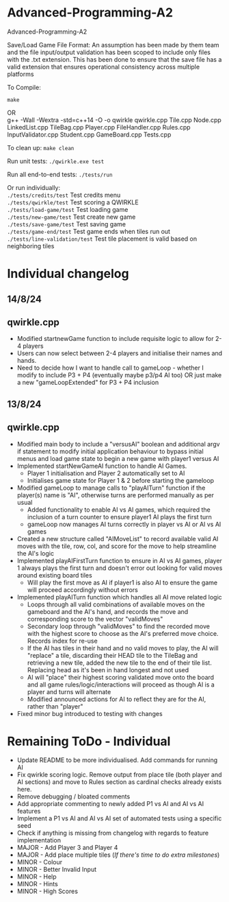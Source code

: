 # Advanced-Programming-A2
Advanced-Programming-A2

Save/Load Game File Format: An assumption has been made by them team and the file input/output validation has been scoped to include only files with the .txt extension. This has been done to ensure that the save file has a valid extension that ensures operational consistency across multiple platforms

To Compile: 

 `make`<br>
 
OR<br>
 g++ -Wall -Wextra -std=c++14 -O -o qwirkle qwirkle.cpp Tile.cpp Node.cpp LinkedList.cpp TileBag.cpp Player.cpp FileHandler.cpp Rules.cpp InputValidator.cpp Student.cpp GameBoard.cpp Tests.cpp
 
To clean up: `make clean`
 
Run unit tests: `./qwirkle.exe test`

Run all end-to-end tests: `./tests/run`

Or run individually:<br>
 `./tests/credits/test` Test credits menu<br>
 `./tests/qwirkle/test` Test scoring a QWIRKLE<br>
 `./tests/load-game/test` Test loading game<br>
 `./tests/new-game/test` Test create new game<br>
 `./tests/save-game/test` Test saving game<br>
 `./tests/game-end/test` Test game ends when tiles run out<br>
 `./tests/line-validation/test` Test tile placement is valid based on neighboring tiles<br>

# Individual changelog 

## 14/8/24

## qwirkle.cpp
- Modified startnewGame function to include requisite logic to allow for 2-4 players
- Users can now select between 2-4 players and initialise their names and hands. 
- Need to decide how I want to handle call to gameLoop - whether I modify to include P3 + P4 (eventually maybe p3/p4 AI too) OR just make a new "gameLoopExtended" for P3 + P4 inclusion

## 13/8/24

## qwirkle.cpp
- Modified main body to include a "versusAI" boolean and additional argv if statement to modify initial application behaviour to bypass initial menus and load game state to begin a new game with player1 versus AI
- Implemented startNewGameAI function to handle AI Games. 
	- Player 1 initialisation and Player 2 automatically set to AI
	- Initialises game state for Player 1 & 2 before starting the gameloop
- Modified gameLoop to manage calls to "playAITurn" function if the player(s) name is "AI", otherwise turns are performed manually as per usual
	- Added functionality to enable AI vs AI games, which required the inclusion of a turn counter to ensure player1 AI plays the first turn
	- gameLoop now manages AI turns correctly in player vs AI or AI vs AI games
- Created a new structure called "AIMoveList" to record available valid AI moves with the tile, row, col, and score for the move to help streamline the AI's logic
- Implemented playAIFirstTurn function to ensure in AI vs AI games, player 1 always plays the first turn and doesn't error out looking for valid moves around existing board tiles
	- Will play the first move as AI if player1 is also AI to ensure the game will proceed accordingly without errors
- Implemented playAITurn function which handles all AI move related logic
	- Loops through all valid combinations of available moves on the gameboard and the AI's hand, and records the move and corresponding score to the vector "validMoves"
	- Secondary loop through "validMoves" to find the recorded move with the highest score to choose as the AI's preferred move choice. Records index for re-use
	- If the AI has tiles in their hand and no valid moves to play, the AI will "replace" a tile, discarding their HEAD tile to the TileBag and retrieving a new tile, added the new tile to the end of their tile list. Replacing head as it's been in hand longest and not used
	- AI will "place" their highest scoring validated move onto the board and all game rules/logic/interactions will proceed as though AI is a player and turns will alternate
	- Modified announced actions for AI to reflect they are for the AI, rather than "player"
- Fixed minor bug introduced to testing with changes

# Remaining ToDo - Individual

- Update README to be more individualised. Add commands for running AI
- Fix qwirkle scoring logic. Remove output from place tile (both player and AI sections) and move to Rules section as cardinal checks already exists here. 
- Remove debugging / bloated comments
- Add appropriate commenting to newly added P1 vs AI and AI vs AI features
- Implement a P1 vs AI and AI vs AI set of automated tests using a specific seed 
- Check if anything is missing from changelog with regards to feature implementation
- MAJOR - Add Player 3 and Player 4  
- MAJOR - Add place multiple tiles (*If there's time to do extra milestones*)
- MINOR - Colour 
- MINOR - Better Invalid Input 
- MINOR - Help
- MINOR - Hints
- MINOR - High Scores
